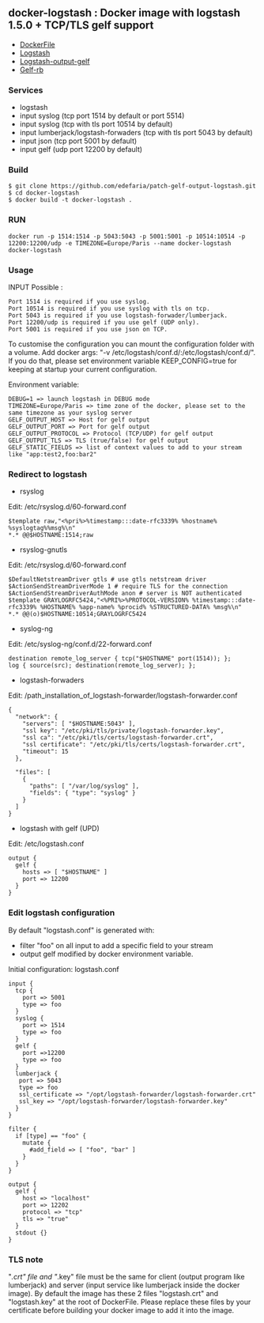 ## docker-logstash : Docker image with logstash 1.5.0 + TCP/TLS gelf support

* [DockerFile](https://github.com/edefaria/docker-logstash)
* [Logstash](https://github.com/elastic/logstash)
* [Logstash-output-gelf](https://github.com/edefaria/logstash-output-gelf)
* [Gelf-rb](https://github.com/edefaria/gelf-rb)

### Services
  * logstash
  * input syslog (tcp port 1514 by default or port 5514)
  * input syslog (tcp with tls port 10514 by default)
  * input lumberjack/logstash-forwaders (tcp with tls port 5043 by default)
  * input json (tcp port 5001 by default)
  * input gelf (udp port 12200 by default)

### Build

```
$ git clone https://github.com/edefaria/patch-gelf-output-logstash.git
$ cd docker-logstash
$ docker build -t docker-logstash .
```

### RUN

```
docker run -p 1514:1514 -p 5043:5043 -p 5001:5001 -p 10514:10514 -p 12200:12200/udp -e TIMEZONE=Europe/Paris --name docker-logstash docker-logstash
```

### Usage
INPUT Possible :
```
Port 1514 is required if you use syslog.
Port 10514 is required if you use syslog with tls on tcp.
Port 5043 is required if you use logstash-forwader/lumberjack.
Port 12200/udp is required if you use gelf (UDP only).
Port 5001 is required if you use json on TCP.
```

To customise the configuration you can mount the configuration folder with a volume.
Add docker args: "-v /etc/logstash/conf.d/:/etc/logstash/conf.d/".
If you do that, please set environment variable KEEP_CONFIG=true for keeping at startup your current configuration.

Environment variable:
```
DEBUG=1 => launch logstash in DEBUG mode
TIMEZONE=Europe/Paris => time zone of the docker, please set to the same timezone as your syslog server
GELF_OUTPUT_HOST => Host for gelf output
GELF_OUTPUT_PORT => Port for gelf output
GELF_OUTPUT_PROTOCOL => Protocol (TCP/UDP) for gelf output
GELF_OUTPUT_TLS => TLS (true/false) for gelf output
GELF_STATIC_FIELDS => list of context values to add to your stream like "app:test2,foo:bar2"
```

### Redirect to logstash
  * rsyslog

Edit: /etc/rsyslog.d/60-forward.conf
```
$template raw,"<%pri%>%timestamp:::date-rfc3339% %hostname% %syslogtag%%msg%\n"
*.* @@$HOSTNAME:1514;raw
```

  * rsyslog-gnutls

Edit: /etc/rsyslog.d/60-forward.conf
```
$DefaultNetstreamDriver gtls # use gtls netstream driver
$ActionSendStreamDriverMode 1 # require TLS for the connection
$ActionSendStreamDriverAuthMode anon # server is NOT authenticated
$template GRAYLOGRFC5424,"<%PRI%>%PROTOCOL-VERSION% %timestamp:::date-rfc3339% %HOSTNAME% %app-name% %procid% %STRUCTURED-DATA% %msg%\n"
*.* @@(o)$HOSTNAME:10514;GRAYLOGRFC5424
```

  * syslog-ng

Edit:  /etc/syslog-ng/conf.d/22-forward.conf
```
destination remote_log_server { tcp("$HOSTNAME" port(1514)); };
log { source(src); destination(remote_log_server); };
```

  * logstash-forwaders

Edit: /path_installation_of_logstash-forwarder/logstash-forwarder.conf
```
{
  "network": {
    "servers": [ "$HOSTNAME:5043" ],
    "ssl key": "/etc/pki/tls/private/logstash-forwarder.key",
    "ssl ca": "/etc/pki/tls/certs/logstash-forwarder.crt",
    "ssl certificate": "/etc/pki/tls/certs/logstash-forwarder.crt",
    "timeout": 15
  },

  "files": [
    {
      "paths": [ "/var/log/syslog" ],
      "fields": { "type": "syslog" }
    }
  ]
}
```

  * logstash with gelf (UPD)

Edit: /etc/logstash.conf
```
output {
  gelf {
    hosts => [ "$HOSTNAME" ]
    port => 12200
  }
}
```

### Edit logstash configuration

By default "logstash.conf" is generated with:
* filter "foo" on all input to add a specific field to your stream
* output gelf modified by docker environment variable.

Initial configuration: logstash.conf
```
input {
  tcp {
    port => 5001
    type => foo
  }
  syslog {
    port => 1514
    type => foo
  }
  gelf {
    port =>12200
    type => foo
  }
  lumberjack {
   port => 5043
   type => foo
   ssl_certificate => "/opt/logstash-forwarder/logstash-forwarder.crt"
   ssl_key => "/opt/logstash-forwarder/logstash-forwarder.key"
  }
}

filter {
  if [type] == "foo" {
    mutate {
      #add_field => [ "foo", "bar" ]
    }
  }
}

output {
  gelf {
    host => "localhost"
    port => 12202
    protocol => "tcp"
    tls => "true"
  }
  stdout {}
}
```

### TLS note

"*.crt" file and "*.key" file must be the same for client (output program like lumberjack) and server (input service like lumberjack inside the docker image). By default the image has these 2 files "logstash.crt" and "logstash.key" at the root of DockerFile. Please replace these files by your certificate before building your docker image to add it into the image.
